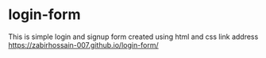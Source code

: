 # login-form
This is simple login and signup form created using html and css
link address
https://zabirhossain-007.github.io/login-form/
